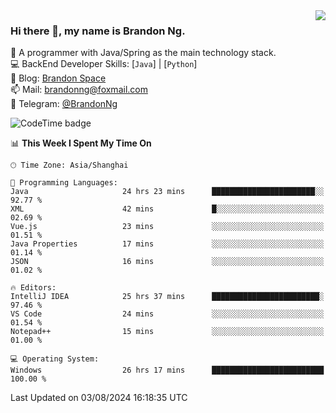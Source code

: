 <img  align="right" src="https://github-readme-stats-brandon0824.vercel.app/api/top-langs/?username=brandon0824&layout=compact">

### Hi there 👋, my name is Brandon Ng.

🌱 A programmer with Java/Spring as the main technology stack.  
💻 BackEnd Developer Skills: [`Java`] | [`Python`]  
📝 Blog: [Brandon Space](https://brandonng.tech)  
📫 Mail: brandonng@foxmail.com  
📰 Telegram: [@BrandonNg](https://t.me/BrandonNg24)  

![CodeTime badge](https://img.shields.io/endpoint?style=flat-square&url=https%3A%2F%2Fapi.codetime.dev%2Fshield%3Fid%3D128%26project%3D%26in%3D604800000)

<!--START_SECTION:waka-->
📊 **This Week I Spent My Time On** 

```text
🕑︎ Time Zone: Asia/Shanghai

💬 Programming Languages: 
Java                     24 hrs 23 mins      ███████████████████████░░   92.77 % 
XML                      42 mins             █░░░░░░░░░░░░░░░░░░░░░░░░   02.69 % 
Vue.js                   23 mins             ░░░░░░░░░░░░░░░░░░░░░░░░░   01.51 % 
Java Properties          17 mins             ░░░░░░░░░░░░░░░░░░░░░░░░░   01.14 % 
JSON                     16 mins             ░░░░░░░░░░░░░░░░░░░░░░░░░   01.02 % 

🔥 Editors: 
IntelliJ IDEA            25 hrs 37 mins      ████████████████████████░   97.46 % 
VS Code                  24 mins             ░░░░░░░░░░░░░░░░░░░░░░░░░   01.54 % 
Notepad++                15 mins             ░░░░░░░░░░░░░░░░░░░░░░░░░   01.00 % 

💻 Operating System: 
Windows                  26 hrs 17 mins      █████████████████████████   100.00 % 
```


 Last Updated on 03/08/2024 16:18:35 UTC
<!--END_SECTION:waka-->
